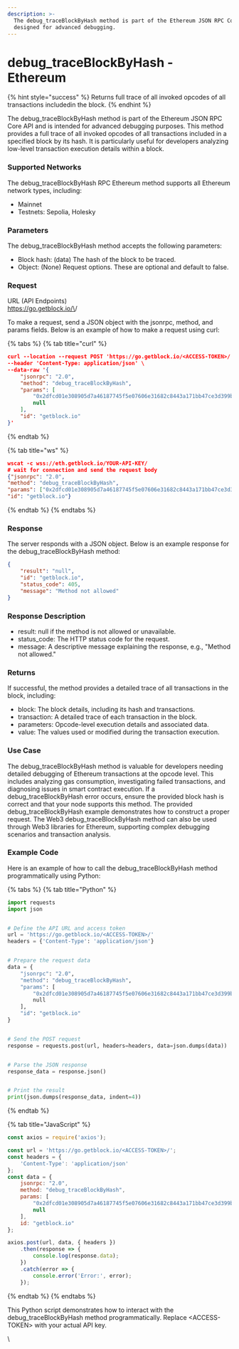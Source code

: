 ```yaml
---
description: >-
  The debug_traceBlockByHash method is part of the Ethereum JSON RPC Core API,
  designed for advanced debugging.
---
```


# debug\_traceBlockByHash - Ethereum

{% hint style="success" %}
Returns full trace of all invoked opcodes of all transactions includedin the block.
{% endhint %}

The debug\_traceBlockByHash method is part of the Ethereum JSON RPC Core API and is intended for advanced debugging purposes. This method provides a full trace of all invoked opcodes of all transactions included in a specified block by its hash. It is particularly useful for developers analyzing low-level transaction execution details within a block.

### Supported Networks

The debug\_traceBlockByHash RPC Ethereum method supports all Ethereum network types, including:

* Mainnet
* Testnets: Sepolia, Holesky

### Parameters

The debug\_traceBlockByHash method accepts the following parameters:

* Block hash: (data) The hash of the block to be traced.
* Object: (None) Request options. These are optional and default to false.

### Request&#x20;

URL (API Endpoints)\
https://go.getblock.io/\<ACCESS-TOKEN>/

To make a request, send a JSON object with the jsonrpc, method, and params fields. Below is an example of how to make a request using curl:

{% tabs %}
{% tab title="curl" %}
```json
curl --location --request POST 'https://go.getblock.io/<ACCESS-TOKEN>/' \
--header 'Content-Type: application/json' \
--data-raw '{
    "jsonrpc": "2.0",
    "method": "debug_traceBlockByHash",
    "params": [
        "0x2dfcd01e308905d7a46187745f5e07606e31682c8443a171bb47ce3d399b5049",
        null
    ],
    "id": "getblock.io"
}'
```
{% endtab %}

{% tab title="ws" %}
```json
wscat -c wss://eth.getblock.io/YOUR-API-KEY/ 
# wait for connection and send the request body 
{"jsonrpc": "2.0",
"method": "debug_traceBlockByHash",
"params": ["0x2dfcd01e308905d7a46187745f5e07606e31682c8443a171bb47ce3d399b5049", null],
"id": "getblock.io"}
```
{% endtab %}
{% endtabs %}

### Response&#x20;

The server responds with a JSON object. Below is an example response for the debug\_traceBlockByHash method:

```json
{
    "result": "null",
    "id": "getblock.io",
    "status_code": 405,
    "message": "Method not allowed"
}
```

### Response Description

* result: null if the method is not allowed or unavailable.
* status\_code: The HTTP status code for the request.
* message: A descriptive message explaining the response, e.g., "Method not allowed."

### Returns

If successful, the method provides a detailed trace of all transactions in the block, including:

* block: The block details, including its hash and transactions.
* transaction: A detailed trace of each transaction in the block.
* parameters: Opcode-level execution details and associated data.
* value: The values used or modified during the transaction execution.

### Use Case

The debug\_traceBlockByHash method is valuable for developers needing detailed debugging of Ethereum transactions at the opcode level. This includes analyzing gas consumption, investigating failed transactions, and diagnosing issues in smart contract execution. If a debug\_traceBlockByHash error occurs, ensure the provided block hash is correct and that your node supports this method. The provided debug\_traceBlockByHash example demonstrates how to construct a proper request. The Web3 debug\_traceBlockByHash method can also be used through Web3 libraries for Ethereum, supporting complex debugging scenarios and transaction analysis.

### Example Code

Here is an example of how to call the debug\_traceBlockByHash method programmatically using Python:

{% tabs %}
{% tab title="Python" %}
```python
import requests
import json


# Define the API URL and access token
url = 'https://go.getblock.io/<ACCESS-TOKEN>/'
headers = {'Content-Type': 'application/json'}


# Prepare the request data
data = {
    "jsonrpc": "2.0",
    "method": "debug_traceBlockByHash",
    "params": [
        "0x2dfcd01e308905d7a46187745f5e07606e31682c8443a171bb47ce3d399b5049",
        null
    ],
    "id": "getblock.io"
}


# Send the POST request
response = requests.post(url, headers=headers, data=json.dumps(data))


# Parse the JSON response
response_data = response.json()


# Print the result
print(json.dumps(response_data, indent=4))
```
{% endtab %}

{% tab title="JavaScript" %}
```javascript
const axios = require('axios');

const url = 'https://go.getblock.io/<ACCESS-TOKEN>/';
const headers = {
    'Content-Type': 'application/json'
};
const data = {
    jsonrpc: "2.0",
    method: "debug_traceBlockByHash",
    params: [
        "0x2dfcd01e308905d7a46187745f5e07606e31682c8443a171bb47ce3d399b5049",
        null
    ],
    id: "getblock.io"
};

axios.post(url, data, { headers })
    .then(response => {
        console.log(response.data);
    })
    .catch(error => {
        console.error('Error:', error);
    });

```
{% endtab %}
{% endtabs %}

This Python script demonstrates how to interact with the debug\_traceBlockByHash method programmatically. Replace \<ACCESS-TOKEN> with your actual API key.

\
